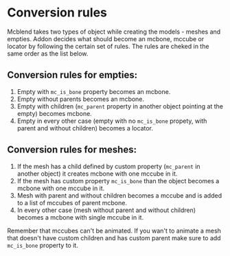 # Conversion rules
Mcblend takes two types of object while creating the models - meshes and
empties. Addon decides what should become an mcbone, mccube or locator
by following the certain set of rules. The rules are cheked in the same order
as the list below.

## Conversion rules for empties:
1. Empty with `mc_is_bone` property becomes an mcbone.
2. Empty without parents becomes an mcbone.
3. Empty with children (`mc_parent` property in another object pointing at the
empty) becomes mcbone.
4. Empty in every other case (empty with no `mc_is_bone` propety, with parent and
without children) becomes a locator.

## Conversion rules for meshes:
1. If the mesh has a child defined by custom property (`mc_parent` in another
object) it creates mcbone with one mccube in it.
2. If the mesh has custom property `mc_is_bone` than the object becomes a
mcbone with one mccube in it.
3. Mesh with parent and without children becomes a mccube and is added to a
list of mccubes of parent mcbone.
4. In every other case (mesh without parent and without children) becomes a
mcbone with single mccube in it.

Remember that mccubes can't be animated. If you wan't to animate a mesh that
doesn't have custom children and has custom parent make sure to add
`mc_is_bone` property to it.
